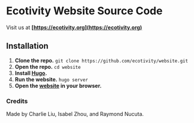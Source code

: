 # Ecotivity Website Source Code
Visit us at **[https://ecotivity.org](https://ecotivity.org)**

## Installation
1. **Clone the repo.** `git clone https://github.com/ecotivity/website.git`
2. **Open the repo.** `cd website`
3. **Install [Hugo](https://gohugo.io/getting-started/installing/).**
4. **Run the website.** `hugo server`
5. **Open the [website](https://localhost:1313) in your browser.**

### Credits
Made by Charlie Liu, Isabel Zhou, and Raymond Nucuta.